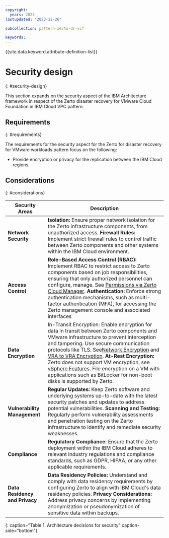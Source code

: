 ```yaml
---
copyright:
  years: 2023
lastupdated: "2023-12-26"

subcollection: pattern-zerto-dr-vcf

keywords:
---
```


{{site.data.keyword.attribute-definition-list}}

# Security design
{: #security-design}

This section expands on the security aspect of the IBM Architecture framework in respect of the Zerto disaster recovery for VMware Cloud Foundation in IBM Cloud VPC pattern.

## Requirements
{: #requirements}

The requirements for the security aspect for the Zerto for disaster recovery for VMware workloads pattern focus on the following:

-   Provide encryption or privacy for the replication between the IBM Cloud regions.

## Considerations
{: #considerations}

| Security Areas                                                                   | Description                                                                                                                                                                                                                                                                                                                                                                                                                                                                                                                                                                                                                                                                                                                                |
|----------------------------------------------------------------------------------|--------------------------------------------------------------------------------------------------------------------------------------------------------------------------------------------------------------------------------------------------------------------------------------------------------------------------------------------------------------------------------------------------------------------------------------------------------------------------------------------------------------------------------------------------------------------------------------------------------------------------------------------------------------------------------------------------------------------------------------------|
| **Network Security**                                                             | **Isolation:** Ensure proper network isolation for the Zerto infrastructure components, from unauthorized access. **Firewall Rules:** Implement strict firewall rules to control traffic between Zerto components and other systems within the IBM Cloud environment.                                                                                                                                                                                                                                                                                                                                                                                                                                                                      |
| **Access Control**                                                               | **Role-Based Access Control (RBAC):** Implement RBAC to restrict access to Zerto components based on job responsibilities, ensuring that only authorized personnel can configure, manage. See [Permissions via Zerto Cloud Manager](https://help.zerto.com/bundle/Security.Hardening.HTML/page/Permissions_via_Zerto_Cloud_Manager.htm). **Authentication:** Enforce strong authentication mechanisms, such as multi-factor authentication (MFA), for accessing the Zerto management console and associated interfaces                                                                                                                                                                                                                     |
| **Data Encryption**                                                              | In-Transit Encryption: Enable encryption for data in transit between Zerto components and VMware infrastructure to prevent interception and tampering. Use secure communication protocols like TLS. See[Network Encryption](https://help.zerto.com/bundle/Security.Hardening.HTML/page/Network_Encryption.htm) and [VRA to VRA Encryption](https://help.zerto.com/bundle/Security.Hardening.HTML/page/Virtual_Replication_Appliance.htm#vra_to_vra_encryption). **At-Rest Encryption:** Zerto does not support VM encryption, see [vSphere Features](https://help.zerto.com/bundle/Operability.Matrix.HTML/page/VMware_vSphere.htm). File encryption on a VM with applications such as BitLocker for non-boot disks is supported by Zerto. |
| **Vulnerability Management**                                                     | **Regular Updates:** Keep Zerto software and underlying systems up-to-date with the latest security patches and updates to address potential vulnerabilities. **Scanning and Testing:** Regularly perform vulnerability assessments and penetration testing on the Zerto infrastructure to identify and remediate security weaknesses.                                                                                                                                                                                                                                                                                                                                                                                                     |
| **Compliance**                                                                   | **Regulatory Compliance:** Ensure that the Zerto deployment within the IBM Cloud adheres to relevant industry regulations and compliance standards, such as GDPR, HIPAA, or any other applicable requirements.                                                                                                                                                                                                                                                                                                                                                                                                                                                                                                                             |
| **Data Residency and Privacy**                                                   | **Data Residency Policies:** Understand and comply with data residency requirements by configuring Zerto to align with IBM Cloud's data residency policies. **Privacy Considerations:** Address privacy concerns by implementing anonymization or pseudonymization of sensitive data within backups.                                                                                                                                                                                                                                                                                                                                                                                                                                       |
{: caption="Table 1. Architecture decisions for security" caption-side="bottom"}
